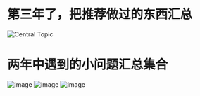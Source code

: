 # 第三年了，把推荐做过的东西汇总
![Central Topic](https://github.com/SeanWeiSean/ProblemSummary/assets/17775798/52f6018d-f2bd-47a9-9303-c8c02c33122b)

# 两年中遇到的小问题汇总集合
![image](https://user-images.githubusercontent.com/17775798/173532961-3d9f5ae9-5e13-4bef-990b-eb9a58abe66b.png)
![image](https://user-images.githubusercontent.com/17775798/173532983-00195090-9371-48ff-a2a4-9cb248c1cebd.png)
![image](https://user-images.githubusercontent.com/17775798/173533034-a6bc5552-0637-4526-b5fa-2d66423b39a0.png)
